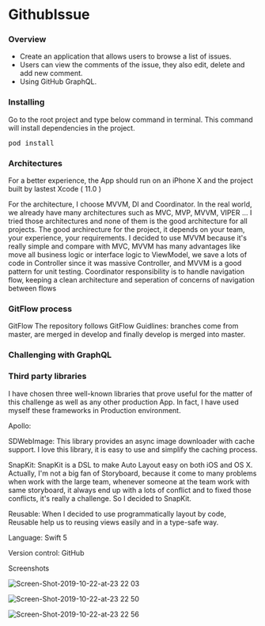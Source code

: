 
# GithubIssue

### Overview
- Create an application that allows users to browse a list of issues.
- Users can view the comments of the issue, they also edit, delete and add new comment.
- Using GitHub GraphQL.

### Installing
Go to the root project and type below command in terminal. This command will install dependencies in the project.

<pre>pod install</pre>

### Architectures

For a better experience, the App should run on an iPhone X and the project built by lastest Xcode ( 11.0 )

For the architecture, I choose MVVM, DI and Coordinator. In the real world, we already have many architectures such as MVC, MVP, MVVM, VIPER ... I tried those architectures and none of them is the good architecture for all projects. The good archirecture for the project, it depends on your team, your experience, your requirements. I decided to use MVVM because it's really simple and compare with MVC, MVVM has many advantages like move all business logic or interface logic to ViewModel, we save a lots of code in Controller since it was massive Controller, and MVVM is a good pattern for unit testing. 
Coordinator responsibility is to handle navigation flow, keeping a clean architecture and seperation of concerns of navigation between flows


### GitFlow process

GitFlow The repository follows GitFlow Guidlines: branches come from master, are merged in develop and finally develop is merged into master.

### Challenging with GraphQL

### Third party libraries

I have chosen three well-known libraries that prove useful for the matter of this challenge as well as any other production App. In fact, I have used myself these frameworks in Production environment.

Apollo: 

SDWebImage: This library provides an async image downloader with cache support. I love this library, it is easy to use and simplify the caching process.

SnapKit: SnapKit is a DSL to make Auto Layout easy on both iOS and OS X. Actually, I'm not a big fan of Storyboard, because it come to many problems when work with the large team, whenever someone at the team work with same storyboard, it always end up with a lots of conflict and to fixed those conflicts, it's really a challenge. So I decided to SnapKit.

Reusable: When I decided to use programmatically layout by code, Reusable help us to reusing views easily and in a type-safe way.

Language: Swift 5

Version control: GitHub

Screenshots

![Screen-Shot-2019-10-22-at-23 22 03](https://user-images.githubusercontent.com/7354180/67307731-28485400-f523-11e9-876e-ca6415a1432b.png)

![Screen-Shot-2019-10-22-at-23 22 50](https://user-images.githubusercontent.com/7354180/67307806-47df7c80-f523-11e9-97fb-695d636ad3d1.png)

![Screen-Shot-2019-10-22-at-23 22 56](https://user-images.githubusercontent.com/7354180/67307827-5037b780-f523-11e9-86ff-3afca2159d52.png)
